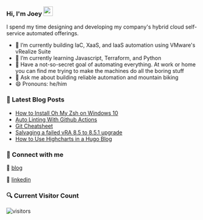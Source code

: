 ### Hi, I'm Joey <a href="https://www.joeykleinsorge.com/"><img src="https://media.giphy.com/media/hvRJCLFzcasrR4ia7z/giphy.gif" width="25px"></a>

I spend my time designing and developing my company's hybrid cloud self-service automated offerings.

- 🔭 I’m currently building IaC, XaaS, and IaaS automation using VMware's vRealize Suite
- 🌱 I’m currently learning Javascript, Terraform, and Python
- 🤖 Have a not-so-secret goal of automating everything. At work or home you can find me trying to make the machines do all the boring stuff
- 💬 Ask me about building reliable automation and mountain biking
- 😄 Pronouns: he/him

### 📕 Latest Blog Posts

<!-- BLOG-POST-LIST:START -->
- [How to Install Oh My Zsh on Windows 10](https://www.joeykleinsorge.com/posts/2021/11/how-to-install-oh-my-zsh-on-windows-10/)
- [Auto Linting With Github Actions](https://www.joeykleinsorge.com/posts/2021/11/auto-linting-with-github-actions/)
- [Git Cheatsheet](https://www.joeykleinsorge.com/posts/2021/11/git-cheatsheet/)
- [Salvaging a failed vRA 8.5 to 8.5.1 upgrade](https://www.joeykleinsorge.com/posts/2021/10/salvaging-a-failed-vra-8.5-to-8.5.1-upgrade/)
- [How to Use Highcharts in a Hugo Blog](https://www.joeykleinsorge.com/posts/2021/09/how-to-use-highcharts-in-a-hugo-blog/)
<!-- BLOG-POST-LIST:END -->

### 🔗 Connect with me

:page_with_curl: [blog][blog]

👔 [linkedin][linkedin]

### 🔍 Current Visitor Count

![visitors](https://visitor-badge.laobi.icu/badge?page_id=JoeyKleinsorge.JoeyKleinsorge)

[blog]: https://joeykleinsorge.com
[linkedin]: https://linkedin.com/in/joeykleinsorge
